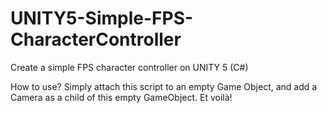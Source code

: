 # UNITY5-Simple-FPS-CharacterController
Create a simple FPS character controller on UNITY 5 (C#)

How to use? Simply attach this script to an empty Game Object, and add a Camera as a child of this empty GameObject. Et voilà!
